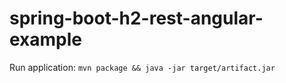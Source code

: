 # spring-boot-h2-rest-angular-example

Run application: `mvn package && java -jar target/artifact.jar`
